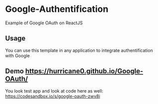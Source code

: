 # Google-Authentification
Example of Google OAuth on ReactJS

## Usage
You can use this template in any application to integrate authentification with Google

## Demo https://hurricane0.github.io/Google-OAuth/
You look test app and look at code here as well: https://codesandbox.io/s/google-oauth-zwv8i
